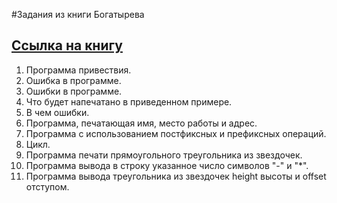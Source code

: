 #Задания из книги Богатырева

## [Ссылка на книгу]( http://lib.ru/CTOTOR/book.txt )
1. Программа привествия.
2. Ошибка в программе.
3. Ошибки в программе.
4. Что будет напечатано в приведенном примере.
5. В чем ошибки.
6. Программа, печатающая имя, место работы и адрес.
7. Программа с использованием постфиксных и префиксных операций.
8. Цикл.
9. Программа печати прямоугольного треугольника из звездочек.
10. Программа вывода в строку указанное число символов "-" и "*".
11. Программа вывода треугольника из звездочек height высоты и offset отступом.
